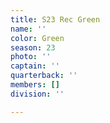 ```yaml
---
title: S23 Rec Green
name: ''
color: Green
season: 23
photo: ''
captain: ''
quarterback: ''
members: []
division: ''

---
```

